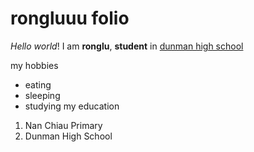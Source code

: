 # rongluuu folio

_Hello_ *world*! I am **ronglu**, __student__ in [dunman high school](https://www.dhs.sg)

my hobbies
* eating
* sleeping
* studying
my education
1. Nan Chiau Primary
2. Dunman High School
